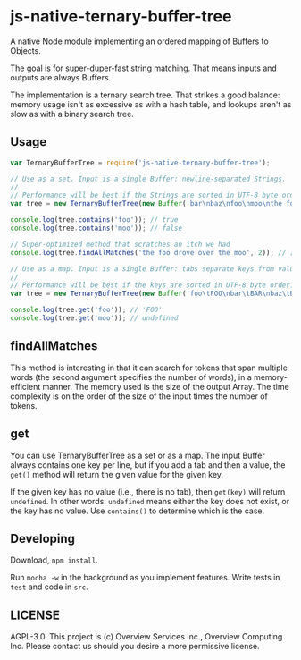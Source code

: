 js-native-ternary-buffer-tree
=============================

A native Node module implementing an ordered mapping of Buffers to Objects.

The goal is for super-duper-fast string matching. That means inputs and outputs
are always Buffers.

The implementation is a ternary search tree. That strikes a good balance:
memory usage isn't as excessive as with a hash table, and lookups aren't as
slow as with a binary search tree.

Usage
-----

```javascript
var TernaryBufferTree = require('js-native-ternary-buffer-tree');

// Use as a set. Input is a single Buffer: newline-separated Strings.
//
// Performance will be best if the Strings are sorted in UTF-8 byte order.
var tree = new TernaryBufferTree(new Buffer('bar\nbaz\nfoo\nmoo\nthe foo', 'utf-8'));

console.log(tree.contains('foo')); // true
console.log(tree.contains('moo')); // false

// Super-optimized method that scratches an itch we had
console.log(tree.findAllMatches('the foo drove over the moo', 2)); // [ 'the foo', 'foo', 'moo' ]

// Use as a map. Input is a single Buffer: tabs separate keys from values.
//
// Performance will be best if the keys are sorted in UTF-8 byte order.
var tree = new TernaryBufferTree(new Buffer('foo\tFOO\nbar\tBAR\nbaz\tBAZ', 'utf-8'));

console.log(tree.get('foo')); // 'FOO'
console.log(tree.get('moo')); // undefined
```

findAllMatches
--------------

This method is interesting in that it can search for tokens that span multiple
words (the second argument specifies the number of words), in a memory-efficient
manner. The memory used is the size of the output Array. The time complexity is
on the order of the size of the input times the number of tokens.

get
---

You can use TernaryBufferTree as a set or as a map. The input Buffer always
contains one key per line, but if you add a tab and then a value, the `get()`
method will return the given value for the given key.

If the given key has no value (i.e., there is no tab), then `get(key)` will
return `undefined`. In other words: `undefined` means either the key does not
exist, or the key has no value. Use `contains()` to determine which is the
case.

Developing
----------

Download, `npm install`.

Run `mocha -w` in the background as you implement features. Write tests in
`test` and code in `src`.

LICENSE
-------

AGPL-3.0. This project is (c) Overview Services Inc., Overview Computing Inc.
Please contact us should you desire a more permissive license.
